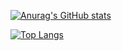 

[![Anurag's GitHub stats](https://github-readme-stats.vercel.app/api?username=yanming7521&show_icons=true&theme=synthwave)](https://github.com/anuraghazra/github-readme-stats)

[![Top Langs](https://github-readme-stats.vercel.app/api/top-langs/?username=yanming7521&layout=compact)](https://github.com/anuraghazra/github-readme-stats)


